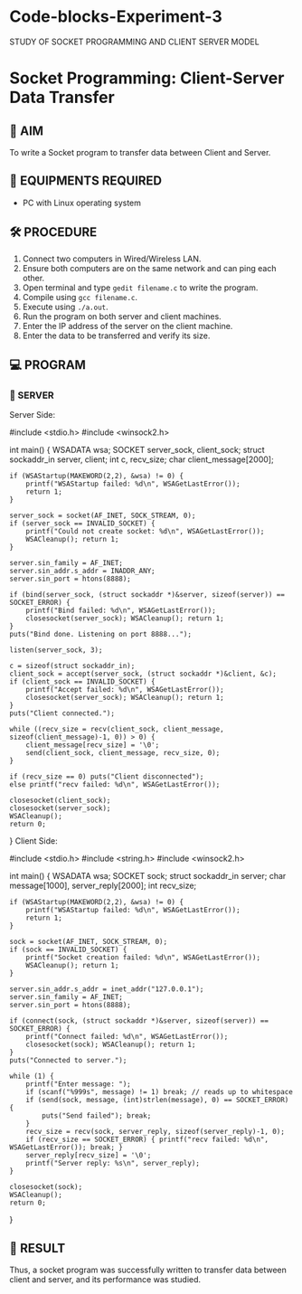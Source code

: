 # Code-blocks-Experiment-3
STUDY OF SOCKET PROGRAMMING AND CLIENT SERVER MODEL
# Socket Programming: Client-Server Data Transfer

## 🎯 AIM
To write a Socket program to transfer data between Client and Server.

## 🧰 EQUIPMENTS REQUIRED
- PC with Linux operating system

## 🛠️ PROCEDURE
1. Connect two computers in Wired/Wireless LAN.
2. Ensure both computers are on the same network and can ping each other.
3. Open terminal and type `gedit filename.c` to write the program.
4. Compile using `gcc filename.c`.
5. Execute using `./a.out`.
6. Run the program on both server and client machines.
7. Enter the IP address of the server on the client machine.
8. Enter the data to be transferred and verify its size.

## 💻 PROGRAM

### 🔸 SERVER

Server Side:

#include <stdio.h>
#include <winsock2.h>

int main() {
    WSADATA wsa;
    SOCKET server_sock, client_sock;
    struct sockaddr_in server, client;
    int c, recv_size;
    char client_message[2000];

    if (WSAStartup(MAKEWORD(2,2), &wsa) != 0) {
        printf("WSAStartup failed: %d\n", WSAGetLastError());
        return 1;
    }

    server_sock = socket(AF_INET, SOCK_STREAM, 0);
    if (server_sock == INVALID_SOCKET) {
        printf("Could not create socket: %d\n", WSAGetLastError());
        WSACleanup(); return 1;
    }

    server.sin_family = AF_INET;
    server.sin_addr.s_addr = INADDR_ANY;
    server.sin_port = htons(8888);

    if (bind(server_sock, (struct sockaddr *)&server, sizeof(server)) == SOCKET_ERROR) {
        printf("Bind failed: %d\n", WSAGetLastError());
        closesocket(server_sock); WSACleanup(); return 1;
    }
    puts("Bind done. Listening on port 8888...");

    listen(server_sock, 3);

    c = sizeof(struct sockaddr_in);
    client_sock = accept(server_sock, (struct sockaddr *)&client, &c);
    if (client_sock == INVALID_SOCKET) {
        printf("Accept failed: %d\n", WSAGetLastError());
        closesocket(server_sock); WSACleanup(); return 1;
    }
    puts("Client connected.");

    while ((recv_size = recv(client_sock, client_message, sizeof(client_message)-1, 0)) > 0) {
        client_message[recv_size] = '\0';
        send(client_sock, client_message, recv_size, 0);
    }

    if (recv_size == 0) puts("Client disconnected");
    else printf("recv failed: %d\n", WSAGetLastError());

    closesocket(client_sock);
    closesocket(server_sock);
    WSACleanup();
    return 0;
}
Client Side:

#include <stdio.h>
#include <string.h>
#include <winsock2.h>

int main() {
    WSADATA wsa;
    SOCKET sock;
    struct sockaddr_in server;
    char message[1000], server_reply[2000];
    int recv_size;

    if (WSAStartup(MAKEWORD(2,2), &wsa) != 0) {
        printf("WSAStartup failed: %d\n", WSAGetLastError());
        return 1;
    }

    sock = socket(AF_INET, SOCK_STREAM, 0);
    if (sock == INVALID_SOCKET) {
        printf("Socket creation failed: %d\n", WSAGetLastError());
        WSACleanup(); return 1;
    }

    server.sin_addr.s_addr = inet_addr("127.0.0.1");
    server.sin_family = AF_INET;
    server.sin_port = htons(8888);

    if (connect(sock, (struct sockaddr *)&server, sizeof(server)) == SOCKET_ERROR) {
        printf("Connect failed: %d\n", WSAGetLastError());
        closesocket(sock); WSACleanup(); return 1;
    }
    puts("Connected to server.");

    while (1) {
        printf("Enter message: ");
        if (scanf("%999s", message) != 1) break; // reads up to whitespace
        if (send(sock, message, (int)strlen(message), 0) == SOCKET_ERROR) {
            puts("Send failed"); break;
        }
        recv_size = recv(sock, server_reply, sizeof(server_reply)-1, 0);
        if (recv_size == SOCKET_ERROR) { printf("recv failed: %d\n", WSAGetLastError()); break; }
        server_reply[recv_size] = '\0';
        printf("Server reply: %s\n", server_reply);
    }

    closesocket(sock);
    WSACleanup();
    return 0;
}
    
## 🎯 RESULT
Thus, a socket program was successfully written to transfer data between client and server, and its performance was studied.
